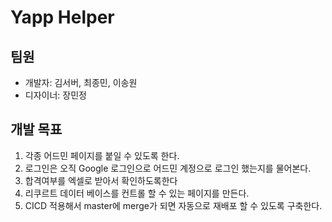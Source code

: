 # Yapp Helper

## 팀원

- 개발자: 김서버, 최종민, 이송원
- 디자이너: 장민정

## 개발 목표

1. 각종 어드민 페이지를 붙일 수 있도록 한다.
2. 로그인은 오직 Google 로그인으로 어드민 계정으로 로그인 했는지를 물어본다.
3. 합격여부를 엑셀로 받아서 확인하도록한다
4. 리쿠르트 데이터 베이스를 컨트롤 할 수 있는 페이지를 만든다.
5. CICD 적용해서 master에 merge가 되면 자동으로 재배포 할 수 있도록 구축한다.
